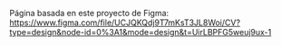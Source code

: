 Página basada en este proyecto de Figma:
https://www.figma.com/file/UCJQKQdj9T7mKsT3JL8Woi/CV?type=design&node-id=0%3A1&mode=design&t=UirLBPFG5weuj9ux-1

